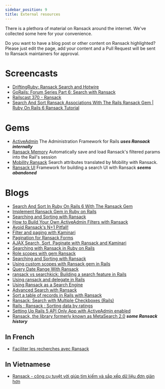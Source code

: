 ```yaml
---
sidebar_position: 9
title: External resources
---
```


There is a plethora of material on Ransack around the internet. We've collected some here for your convenience.

Do you want to have a blog post or other content on Ransack highlighted? Please just edit the page, add your content and a Pull Request will be sent to Ransack maintainers for approval.

# Screencasts

- [DriftingRuby: Ransack Search and Hotwire](https://www.driftingruby.com/episodes/ransack-search-and-hotwire)
- [GoRails: Forum Series Part 6: Search with Ransack](https://gorails.com/episodes/forum-search-with-ransack)
- [Railscast 370 - Ransack](http://railscasts.com/episodes/370-ransack)
- [Search And Sort Ransack Associations With The Rails Ransack Gem | Ruby On Rails 6 Ransack Tutorial](https://www.youtube.com/watch?v=rtg-5EXwpbg)


# Gems

- [ActiveAdmin](https://activeadmin.info/) The Administration Framework for Rails **_uses Ransack internally_**
- [Ransack Memory](https://github.com/richardrails/ransack_memory) Automatically save and load Ransack's filtered params into the Rail's session
- [Mobility Ransack](https://github.com/shioyama/mobility-ransack) Search attributes translated by Mobility with Ransack.
- [Ransack UI](https://github.com/ndbroadbent/ransack_ui) Framework for building a search UI with Ransack **_seems abandoned_**

# Blogs

- [Search And Sort In Ruby On Rails 6 With The Ransack Gem](https://deanin.com/blog/ransack/)
- [Implement Ransack Gem in Ruby on Rails](https://www.botreetechnologies.com/blog/implementing-advanced-search-in-ruby-on-rails-with-ransack/)
- [Searching and Sorting with Ransack](https://jaspercurry.medium.com/searching-and-sorting-on-rails-with-ransack-560e862e650a)
- [How to Build Your Own ActiveAdmin Filters with Ransack](https://www.viget.com/articles/how-to-build-your-own-filters-with-ransack/)
- [Avoid Ransack's N+1 Pitfall!](https://dev.to/husteadrobert/avoid-ransacks-n1-pitfall-33of)
- [Filter and paging with Kaminari](https://gist.github.com/MyklClason/e4dc96fd0e009b7b3a9c84ddbb1e11d2)
- [Pagination for Ransack Forms](https://nicholaide.github.io/ransack/2016/11/26/ransack-pagination.html)
- [AJAX Search, Sort, Paginate with Ransack and Kaminari](https://techbrownbags.wordpress.com/2014/01/17/rails-ajax-search-sort-paginate-with-ransack-kaminari/)
- [Searching with Ransack in Ruby on Rails](http://blog.magmalabs.io/2019/03/12/searching-with-ransack-in-ruby-on-rails.html)
- [Role scopes with gem Ransack](https://blog.corsego.com/rolify-scopes)
- [Searching and Sorting with Ransack](https://www.mintbit.com/blog/searching-and-sorting-with-ransack)
- [Using custom scopes with Ransack gem in Rails](https://profilehunt.net/blog/using-custom-scopes-with-ransack-in-rails)
- [Query Date Range With Ransack](https://lingceng.github.io/blog/2015/12/28/query-date-range-with-ransack/)
- [ransack vs searchkick: Building a search feature in Rails](https://www.cookieshq.co.uk/posts/ransack-vs-searchkick-building-a-search-feature-in-rails)
- [Using ransack and delegate in Rails](https://huangwenwei.com/blogs/using-ransack-and-delegate-in-rails)
- [Using Ransack as a Search Engine](https://medium.com/@jelaniwoods/using-ransack-as-a-search-engine-92e002a68da)
- [Advanced Search with Ransack](https://www.sitepoint.com/advanced-search-ransack/)
- [Sort a table of records in Rails with Ransack](https://alankydd.wordpress.com/2012/03/12/sort-a-table-of-records-in-rails-with-ransack/)
- [Ransack: Search with Multiple Checkboxes (Rails)](https://iamjosh.wordpress.com/2014/03/07/ransack-search-with-multiple-checkboxes/)
- [Rails : Ransack : Sorting data by ratings](https://cbabhusal.wordpress.com/2017/01/03/rails-ransack-sorting-data-by-ratings/)
- [Setting Up Rails 5 API Only App with ActiveAdmin enabled](https://rrott.com/blog/ror/rails-5-api-with-activeadmin-integration/)
- [Ransack, the library formerly known as MetaSearch 2.0](https://ernie.io/2011/04/01/ransack-the-library-formerly-known-as-metasearch-2-0/) **_some Ransack history_**

## In French

- [Faciliter les recherches avec Ransack](https://www.synbioz.com/blog/tech/faciliter-les-recherches-avec-ransack)

## In Vietnamese

- [Ransack - công cụ tuyệt vời giúp tìm kiếm và sắp xếp dữ liệu đơn giản hơn
](https://nddblog.com/posts/ransack-cong-cu-tuyet-voi-giup-tim-kiem-va-sap-xep-du-lieu-don-gian-hon)
